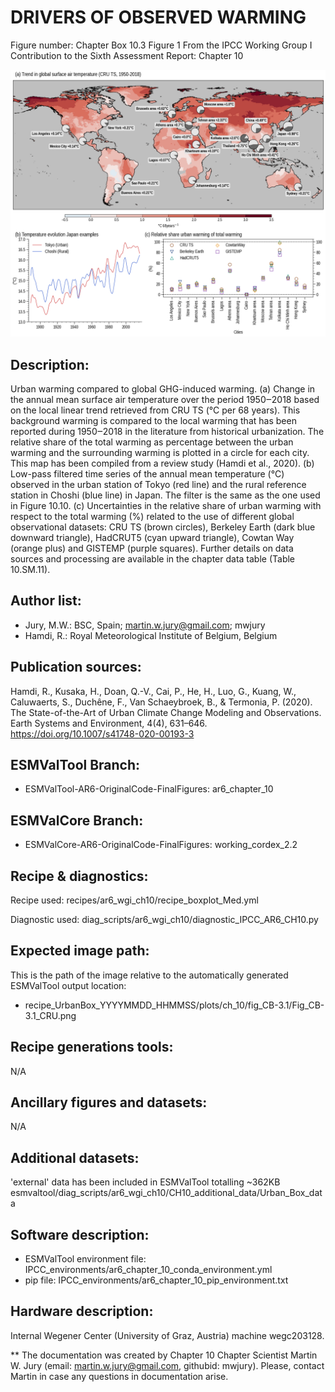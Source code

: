 DRIVERS OF OBSERVED WARMING
============

Figure number: Chapter Box 10.3 Figure 1
From the IPCC Working Group I Contribution to the Sixth Assessment Report: Chapter 10

![Figure 10 CB 3.1](../images/ar6_wg1_chap10_figureCBox10_3_1_Urban_warming.png?raw=true)


Description:
------------
Urban warming compared to global GHG-induced warming. (a) Change in the annual mean surface air temperature over the period 1950‒2018 based on the local linear trend retrieved from CRU TS (°C per 68 years). This background warming is compared to the local warming that has been reported during 1950‒2018 in the literature from historical urbanization. The relative share of the total warming as percentage between the urban warming and the surrounding warming is plotted in a circle for each city. This map has been compiled from a review study (Hamdi et al., 2020). (b) Low-pass filtered time series of the annual mean temperature (°C) observed in the urban station of Tokyo (red line) and the rural reference station in Choshi (blue line) in Japan. The filter is the same as the one used in Figure 10.10. (c) Uncertainties in the relative share of urban warming with respect to the total warming (%) related to the use of different global observational datasets: CRU TS (brown circles), Berkeley Earth (dark blue downward triangle), HadCRUT5 (cyan upward triangle), Cowtan Way (orange plus) and GISTEMP (purple squares). Further details on data sources and processing are available in the chapter data table (Table 10.SM.11).


Author list:
------------
- Jury, M.W.: BSC, Spain; martin.w.jury@gmail.com; mwjury
- Hamdi, R.: Royal Meteorological Institute of Belgium, Belgium


Publication sources:
--------------------
Hamdi, R., Kusaka, H., Doan, Q.-V., Cai, P., He, H., Luo, G., Kuang, W., Caluwaerts, S., Duchêne, F., Van Schaeybroek, B., & Termonia, P. (2020). The State-of-the-Art of Urban Climate Change Modeling and Observations. Earth Systems and Environment, 4(4), 631–646. https://doi.org/10.1007/s41748-020-00193-3


ESMValTool Branch:
------------------
- ESMValTool-AR6-OriginalCode-FinalFigures: ar6_chapter_10


ESMValCore Branch:
------------------
- ESMValCore-AR6-OriginalCode-FinalFigures: working_cordex_2.2


Recipe & diagnostics:
---------------------
Recipe used: recipes/ar6_wgi_ch10/recipe_boxplot_Med.yml

Diagnostic used: diag_scripts/ar6_wgi_ch10/diagnostic_IPCC_AR6_CH10.py


Expected image path:
--------------------
This is the path of the image relative to the automatically generated ESMValTool output location:
- recipe_UrbanBox_YYYYMMDD_HHMMSS/plots/ch_10/fig_CB-3.1/Fig_CB-3.1_CRU.png


Recipe generations tools:
-------------------------
N/A


Ancillary figures and datasets:
-------------------------------
N/A


Additional datasets:
--------------------
'external' data has been included in ESMValTool totalling ~362KB
esmvaltool/diag_scripts/ar6_wgi_ch10/CH10_additional_data/Urban_Box_data


Software description:
---------------------
- ESMValTool environment file: IPCC_environments/ar6_chapter_10_conda_environment.yml
- pip file: IPCC_environments/ar6_chapter_10_pip_environment.txt


Hardware description:
---------------------
Internal Wegener Center (University of Graz, Austria) machine wegc203128.

** The documentation was created by Chapter 10 Chapter Scientist Martin W. Jury (email: martin.w.jury@gmail.com, githubid: mwjury). Please, contact Martin in case any questions in documentation arise.